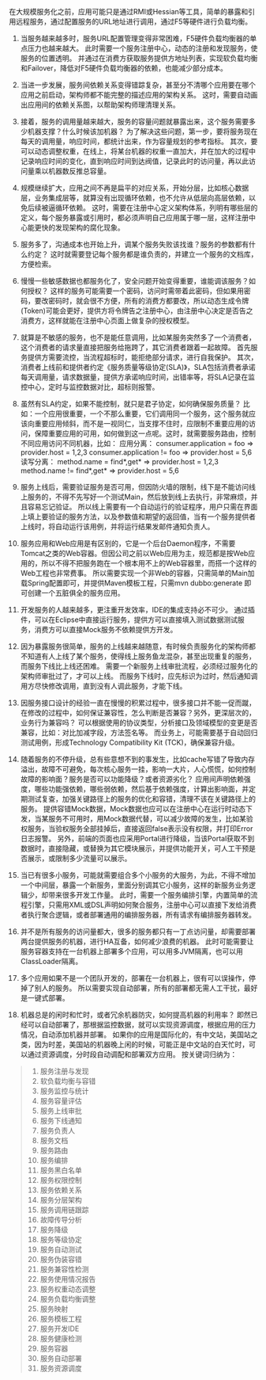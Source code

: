 在大规模服务化之前，应用可能只是通过RMI或Hessian等工具，简单的暴露和引用远程服务，通过配置服务的URL地址进行调用，通过F5等硬件进行负载均衡。

1. 当服务越来越多时，服务URL配置管理变得非常困难，F5硬件负载均衡器的单点压力也越来越大。
此时需要一个服务注册中心，动态的注册和发现服务，使服务的位置透明。
并通过在消费方获取服务提供方地址列表，实现软负载均衡和Failover，降低对F5硬件负载均衡器的依赖，也能减少部分成本。

2. 当进一步发展，服务间依赖关系变得错踪复杂，甚至分不清哪个应用要在哪个应用之前启动，架构师都不能完整的描述应用的架构关系。
这时，需要自动画出应用间的依赖关系图，以帮助架构师理清理关系。

3. 接着，服务的调用量越来越大，服务的容量问题就暴露出来，这个服务需要多少机器支撑？什么时候该加机器？
为了解决这些问题，第一步，要将服务现在每天的调用量，响应时间，都统计出来，作为容量规划的参考指标。
其次，要可以动态调整权重，在线上，将某台机器的权重一直加大，并在加大的过程中记录响应时间的变化，直到响应时间到达阀值，记录此时的访问量，再以此访问量乘以机器数反推总容量。

4. 规模继续扩大，应用之间不再是扁平的对应关系，开始分层，比如核心数据层，业务集成层等，就算没有出现循环依赖，也不允许从低层向高层依赖，以免后续被逼循环依赖。
这时，需要在注册中心定义架构体系，列明有哪些层的定义，每个服务暴露或引用时，都必须声明自己应用属于哪一层，这样注册中心能更快的发现架构的腐化现象。

5. 服务多了，沟通成本也开始上升，调某个服务失败该找谁？服务的参数都有什么约定？
这时就需要登记每个服务都是谁负责的，并建立一个服务的文档库，方便检索。

6. 慢慢一些敏感数据也都服务化了，安全问题开始变得重要，谁能调该服务？如何授权？
这样的服务可能需要一个密码，访问时需带着此密码，但如果用密码，要改密码时，就会很不方便，所有的消费方都要改，所以动态生成令牌(Token)可能会更好，提供方将令牌告之注册中心，由注册中心决定是否告之消费方，这样就能在注册中心页面上做复杂的授权模型。

7. 就算是不敏感的服务，也不是能任意调用，比如某服务突然多了一个消费者，这个消费者的请求量直接把服务给拖跨了，其它消费者跟着一起故障。
首先服务提供方需要流控，当流程超标时，能拒绝部分请求，进行自我保护。
其次，消费者上线前和提供者约定《服务质量等级协定(SLA)》，SLA包括消费者承诺每天调用量，请求数据量，提供方承诺响应时间，出错率等，将SLA记录在监控中心，定时与监控数据对比，超标则报警。

8. 虽然有SLA约定，如果不能控制，就只是君子协定，如何确保服务质量？
比如：一个应用很重要，一个不那么重要，它们调用同一个服务，这个服务就应该向重要应用倾斜，而不是一视同仁，当支撑不住时，应限制不重要应用的访问，保障重要应用的可用，如何做到这一点呢。这时，就需要服务路由，控制不同应用访问不同机器，比如：
应用分离：
consumer.application = foo => provider.host = 1,2,3
consumer.application != foo => provider.host = 5,6
读写分离：
method.name = find*,get* => provider.host = 1,2,3
method.name != find*,get* => provider.host = 5,6

9. 服务上线后，需要验证服务是否可用，但因防火墙的限制，线下是不能访问线上服务的，不得不先写好一个测试Main，然后放到线上去执行，非常麻烦，并且容易忘记验证。
所以线上需要有一个自动运行的验证程序，用户只需在界面上填上要验证的服务方法，以及参数值和期望的返回值，当有一个服务提供者上线时，将自动运行该用例，并将运行结果发邮件通知负责人。

10. 服务应用和Web应用是有区别的，它是一个后台Daemon程序，不需要Tomcat之类的Web容器。但因公司之前以Web应用为主，规范都是按Web应用的，所以不得不把服务跑在一个根本用不上的Web容器里，而搭一个这样的Web工程也非常费事。
所以需要实现一个非Web的容器，只需简单的Main加载Spring配置即可，并提供Maven模板工程，只需mvn dubbo:generate 即可创建一个五脏俱全的服务应用。

11. 开发服务的人越来越多，更注重开发效率，IDE的集成支持必不可少。
通过插件，可以在Eclipse中直接运行服务，提供方可以直接填入测试数据测试服务，消费方可以直接Mock服务不依赖提供方开发。

12. 因为暴露服务很简单，服务的上线越来越随意，有时候负责服务化的架构师都不知道有人上线了某个服务，使得线上服务鱼龙混杂，甚至出现重复的服务，而服务下线比上线还困难。
需要一个新服务上线审批流程，必须经过服务化的架构师审批过了，才可以上线。
而服务下线时，应先标识为过时，然后通知调用方尽快修改调用，直到没有人调此服务，才能下线。

13. 因服务接口设计的经验一直在慢慢的积累过程中，很多接口并不能一促而蹴，在修改的过程中，如何保证兼容性，怎么判断是否兼容？另外，更深层次的，业务行为兼容吗？
可以根据使用的协议类型，分析接口及领域模型的变更是否兼容，比如：对比加减字段，方法签名等。
而业务上，可能需要基于自动回归测试用例，形成Technology Compatibility Kit (TCK)，确保兼容升级。

14. 随着服务的不停升级，总有些意想不到的事发生，比如cache写错了导致内存溢出，故障不可避免，每次核心服务一挂，影响一大片，人心慌慌，如何控制故障的影响面？服务是否可以功能降级？或者资源劣化？
应用间声明依赖强度，哪些功能强依赖，哪些弱依赖，然后基于依赖强度，计算出影响面，并定期测试复查，加强关键路径上的服务的优化和容错，清理不该在关键路径上的服务。
提供容错Mock数据，Mock数据也应可以在注册中心在运行时动态下发，当某服务不可用时，用Mock数据代替，可以减少故障的发生，比如某验权服务，当验权服务全部挂掉后，直接返回false表示没有权限，并打印Error日志报警。
另外，前端的页面也应采用Portal进行降级，当该Portal获取不到数据时，直接隐藏，或替换为其它模块展示，并提供功能开关，可人工干预是否展示，或限制多少流量可以展示。

15. 当已有很多小服务，可能就需要组合多个小服务的大服务，为此，不得不增加一个中间层，暴露一个新服务，里面分别调其它小服务，这样的新服务业务逻辑少，却带来很多开发工作量。
此时，需要一个服务编排引擎，内置简单的流程引擎，只需用XML或DSL声明如何聚合服务，注册中心可以直接下发给消费者执行聚合逻辑，或者部署通用的编排服务器，所有请求有编排服务器转发。

16. 并不是所有服务的访问量都大，很多的服务都只有一丁点访问量，却需要部署两台提供服务的机器，进行HA互备，如何减少浪费的机器。
此时可能需要让服务容器支持在一台机器上部署多个应用，可以用多JVM隔离，也可以用ClassLoader隔离。

17. 多个应用如果不是一个团队开发的，部署在一台机器上，很有可以误操作，停掉了别人的服务。
所以需要实现自动部署，所有的部署都无需人工干扰，最好是一键式部署。

18. 机器总是的闲时和忙时，或者冗余机器防灾，如何提高机器的利用率？
即然已经可以自动部署了，那根据监控数据，就可以实现资源调度，根据应用的压力情况，自动添加机器并部署。
如果你的应用是国际化的，有中文站，美国站之类，因为时差，美国站的机器晚上闲的时候，可能正是中文站的白天忙时，可以通过资源调度，分时段自动调配和部署双方应用。
按关键词归纳为：



> 1. 服务注册与发现
> 2. 软负载均衡与容错
> 3. 服务监控与统计
> 4. 服务容量评估
> 5. 服务上线审批
> 6. 服务下线通知
> 7. 服务负责人
> 8. 服务文档
> 9. 服务路由
> 10. 服务编排
> 11. 服务黑白名单
> 12. 服务权限控制
> 13. 服务依赖关系
> 14. 服务分层架构
> 15. 服务调用链跟踪
> 16. 故障传导分析
> 17. 服务降级
> 18. 服务等级协定
> 19. 服务自动测试
> 20. 服务伪装容错
> 21. 服务兼容性检测
> 22. 服务使用情况报告
> 23. 服务权重动态调整
> 24. 服务负载均衡调整
> 25. 服务映射
> 26. 服务模板工程
> 27. 服务开发IDE
> 28. 服务健康检测
> 29. 服务容器
> 30. 服务自动部署
> 31. 服务资源调度